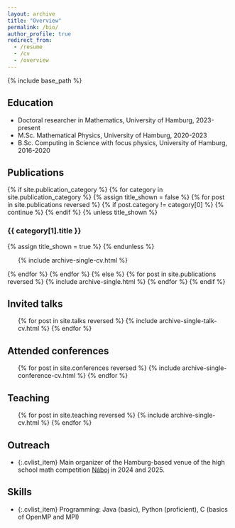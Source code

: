 ```yaml
---
layout: archive
title: "Overview"
permalink: /bio/
author_profile: true
redirect_from:
  - /resume
  - /cv
  - /overview
---
```


{% include base_path %}

## Education
* Doctoral researcher in Mathematics, University of Hamburg, 2023-present
* M.Sc. Mathematical Physics, University of Hamburg, 2020-2023
* B.Sc. Computing in Science with focus physics, University of Hamburg, 2016-2020

## Publications
  <div class="publicationsbox">{% if site.publication_category %}
  {% for category in site.publication_category  %}
    {% assign title_shown = false %}
    {% for post in site.publications reversed %}
      {% if post.category != category[0] %}
        {% continue %}
      {% endif %}
      {% unless title_shown %}
        <h3 class = "archive__item-title">{{ category[1].title }}</h3>
        {% assign title_shown = true %}
      {% endunless %}
      <ul class="cvlist">
      {% include archive-single-cv.html %}
      </ul>
    {% endfor %}
  {% endfor %}
{% else %}
  {% for post in site.publications reversed %}
    {% include archive-single.html %}
  {% endfor %}
{% endif %}</div>
  
## Invited talks

  <ul class ="cvlist">{% for post in site.talks reversed %}
    {% include archive-single-talk-cv.html  %}
  {% endfor %}</ul>
  
## Attended conferences

 <ul class ="cvlist">{% for post in site.conferences reversed %}
    {% include archive-single-conference-cv.html  %}
  {% endfor %}</ul>

## Teaching

  <ul class ="cvlist"> {% for post in site.teaching reversed %}
    {% include archive-single-cv.html %}
  {% endfor %}</ul>
  
## Outreach
* {:.cvlist_item} Main organizer of the Hamburg-based venue of the high school math competition [Náboj](https://math.naboj.org) in 2024 and 2025.

## Skills
* {:.cvlist_item} Programming: Java (basic), Python (proficient), C (basics of OpenMP and MPI)